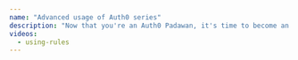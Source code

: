 ```yaml
---
name: "Advanced usage of Auth0 series"
description: "Now that you're an Auth0 Padawan, it's time to become an Auth0 Master with this advanced tutorial"
videos:
  - using-rules
---
```

